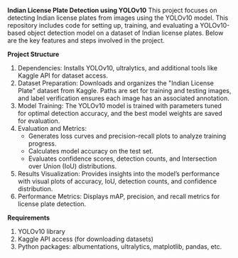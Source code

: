 **Indian License Plate Detection using YOLOv10**
This project focuses on detecting Indian license plates from images using the YOLOv10 model. This repository includes code for setting up, training, and evaluating a YOLOv10-based object detection model on a dataset of Indian license plates. Below are the key features and steps involved in the project.

**Project Structure**
1. Dependencies: Installs YOLOv10, ultralytics, and additional tools like Kaggle API for dataset access.
2. Dataset Preparation: Downloads and organizes the "Indian License Plate" dataset from Kaggle. Paths are set for training and testing images, and label verification ensures each image has an associated annotation.
3. Model Training: The YOLOv10 model is trained with parameters tuned for optimal detection accuracy, and the best model weights are saved for evaluation.
4. Evaluation and Metrics:
   - Generates loss curves and precision-recall plots to analyze training progress.
   - Calculates model accuracy on the test set.
   - Evaluates confidence scores, detection counts, and Intersection over Union (IoU) distributions.
5. Results Visualization: Provides insights into the model’s performance with visual plots of accuracy, IoU, detection counts, and confidence distribution.
6. Performance Metrics: Displays mAP, precision, and recall metrics for license plate detection.
   
**Requirements**
1. YOLOv10 library
2. Kaggle API access (for downloading datasets)
3. Python packages: albumentations, ultralytics, matplotlib, pandas, etc.
